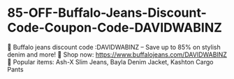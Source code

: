 # 85-OFF-Buffalo-Jeans-Discount-Code-Coupon-Code-DAVIDWABINZ
🔹 Buffalo jeans discount code :DAVIDWABINZ – Save up to 85% on stylish denim and more! 🔹 Shop now: https://www.buffalojeans.com/DAVIDWABINZ 🔹 Popular items: Ash-X Slim Jeans, Bayla Denim Jacket, Kashton Cargo Pants

